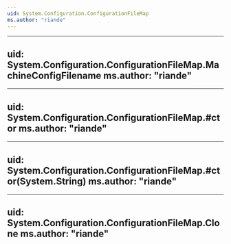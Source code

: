 ```yaml
---
uid: System.Configuration.ConfigurationFileMap
ms.author: "riande"
---
```


---
uid: System.Configuration.ConfigurationFileMap.MachineConfigFilename
ms.author: "riande"
---

---
uid: System.Configuration.ConfigurationFileMap.#ctor
ms.author: "riande"
---

---
uid: System.Configuration.ConfigurationFileMap.#ctor(System.String)
ms.author: "riande"
---

---
uid: System.Configuration.ConfigurationFileMap.Clone
ms.author: "riande"
---
